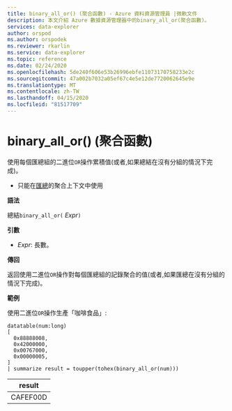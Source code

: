 ```yaml
---
title: binary_all_or() (聚合函數) - Azure 資料資源管理員 |微軟文件
description: 本文介紹 Azure 數據資源管理器中的binary_all_or(聚合函數)。
services: data-explorer
author: orspod
ms.author: orspodek
ms.reviewer: rkarlin
ms.service: data-explorer
ms.topic: reference
ms.date: 02/24/2020
ms.openlocfilehash: 5de240f606e53b26996ebfe11073170758233e2c
ms.sourcegitcommit: 47a002b7032a05ef67c4e5e12de7720062645e9e
ms.translationtype: MT
ms.contentlocale: zh-TW
ms.lasthandoff: 04/15/2020
ms.locfileid: "81517709"
---
```

# <a name="binary_all_or-aggregation-function"></a>binary_all_or() (聚合函數)

使用每個匯總組的二進位`OR`操作累積值(或者,如果總結在沒有分組的情況下完成)。

* 只能在[匯總](summarizeoperator.md)的聚合上下文中使用

**語法**

總結`binary_all_or(` *Expr*`)`

**引數**

* *Expr*: 長數。

**傳回**

返回使用二進位`OR`操作對每個匯總組的記錄聚合的值(或者,如果匯總在沒有分組的情況下完成)。

**範例**

使用二進位`OR`操作生產「咖啡食品」:

```kusto
datatable(num:long)
[
  0x88888008,
  0x42000000,
  0x00767000,
  0x00000005, 
]
| summarize result = toupper(tohex(binary_all_or(num)))
```

|result|
|---|
|CAFEF00D|